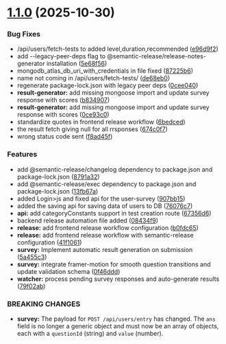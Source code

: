 # [1.1.0](https://github.com/dauntless-arcane/Competency-Mapping/compare/frontend-v1.0.0...frontend-v1.1.0) (2025-10-30)


### Bug Fixes

* /api/users/fetch-tests to added  level,duration,recommended ([e96d9f2](https://github.com/dauntless-arcane/Competency-Mapping/commit/e96d9f29787bea87b7fa4eee2a6d987282c8240b))
* add --legacy-peer-deps flag to @semantic-release/release-notes-generator installation ([5e68f56](https://github.com/dauntless-arcane/Competency-Mapping/commit/5e68f56320f59b9217fa3cd81587e93e1de14606))
* mongodb_atlas_db_uri_with_credentials in file fixed ([87225b6](https://github.com/dauntless-arcane/Competency-Mapping/commit/87225b6b6518d36672ebc0564b67db0767991380))
* name not coming in /api/users/fetch-tests/ ([de68eb0](https://github.com/dauntless-arcane/Competency-Mapping/commit/de68eb0f3ce59991e048a7e7ab476abd9429bb31))
* regenerate package-lock.json with legacy peer deps ([0cee040](https://github.com/dauntless-arcane/Competency-Mapping/commit/0cee0408d03db76a38d59768c4a6de36195ce533))
* **result-generator:** add missing mongoose import and update survey response with scores ([b834907](https://github.com/dauntless-arcane/Competency-Mapping/commit/b83490712d63b9f81d6baec612d995cd602abb93))
* **result-generator:** add missing mongoose import and update survey response with scores ([0ce93c0](https://github.com/dauntless-arcane/Competency-Mapping/commit/0ce93c0d8e562a1e387d60e3efdf97c71c1d32db))
* standardize quotes in frontend release workflow ([6bedced](https://github.com/dauntless-arcane/Competency-Mapping/commit/6bedcedb04a3333f9aaa93533f7720058b7c9799))
* the result fetch giving null for all rrsponses ([674c0f7](https://github.com/dauntless-arcane/Competency-Mapping/commit/674c0f75467f8d2218280de6d0ff9cf1eb1890ae))
* wrong status code sent ([f8ad45f](https://github.com/dauntless-arcane/Competency-Mapping/commit/f8ad45ff70f6b0f0e5dc87f7725024287ab7476f))


### Features

* add @semantic-release/changelog dependency to package.json and package-lock.json ([8791a32](https://github.com/dauntless-arcane/Competency-Mapping/commit/8791a3256b987f97a56f2700e1bdccc58a2f46b4))
* add @semantic-release/exec dependency to package.json and package-lock.json ([13fb67a](https://github.com/dauntless-arcane/Competency-Mapping/commit/13fb67ae10110ff0fce62482ffed5ba13a772852))
* added Login>js and fixed api for the user-survey ([907bb15](https://github.com/dauntless-arcane/Competency-Mapping/commit/907bb15b5920e72b2821a610ba8b2d09e6083117))
* added the saving api for saving data of users to DB ([76076c7](https://github.com/dauntless-arcane/Competency-Mapping/commit/76076c7888702349d105dc7aafed1166571bbf8d))
* **api:** add categoryConstants support in test creation route ([67356d6](https://github.com/dauntless-arcane/Competency-Mapping/commit/67356d6f21c7d78adf33272b0baaa75afdc51c61))
* backend release automation file added ([08434f9](https://github.com/dauntless-arcane/Competency-Mapping/commit/08434f972dac95d69608f18bf9ed0a901639253f))
* **release:** add frontend release workflow configuration ([b0fdc65](https://github.com/dauntless-arcane/Competency-Mapping/commit/b0fdc6574c846a293d28ec901666477f538c0282))
* **release:** add frontend release workflow with semantic-release configuration ([41f1061](https://github.com/dauntless-arcane/Competency-Mapping/commit/41f1061b169dc12e7a43736ceddb779014b9ebb7))
* **survey:** Implement automatic result generation on submission ([5a455c3](https://github.com/dauntless-arcane/Competency-Mapping/commit/5a455c3ba4f0f7da60c2d444649992d76ba7ac55))
* **survey:** integrate framer-motion for smooth question transitions and update validation schema ([0f46ddd](https://github.com/dauntless-arcane/Competency-Mapping/commit/0f46ddd236580dc7542b48b414d0062efc029b2a))
* **watcher:** process pending survey responses and auto-generate results ([79f02ab](https://github.com/dauntless-arcane/Competency-Mapping/commit/79f02abf78ceb37c1b74db50a7a2235288e06d09))


### BREAKING CHANGES

* **survey:** The payload for `POST /api/users/entry` has changed. The `ans` field is no longer a generic object and must now be an array of objects, each with a `questionId` (string) and `value` (number).
